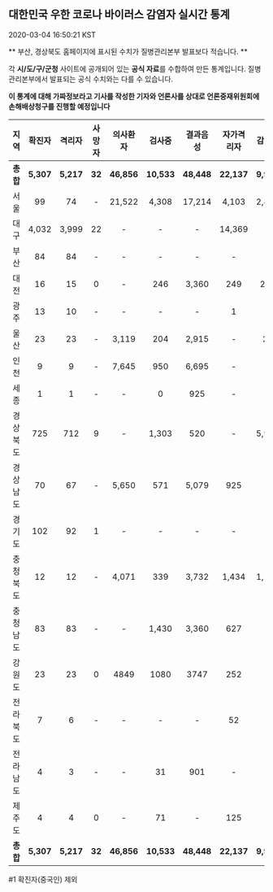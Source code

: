 
## 대한민국 우한 코로나 바이러스 감염자 실시간 통계
2020-03-04 16:50:21 KST

** 부산, 경상북도 홈페이지에 표시된 수치가 질병관리본부 발표보다 적습니다. **

각 **시/도/구/군청** 사이트에 공개되어 있는 **공식 자료**를 수합하여 만든 통계입니다.
질병관리본부에서 발표되는 공식 수치와는 다를 수 있습니다.

**이 통계에 대해 가짜정보라고 기사를 작성한 기자와 언론사를 상대로 언론중재위원회에 손해배상청구를 진행할 예정입니다**


        
|  지역  | 확진자 |  격리자  |  사망자  |  의사환자  |  검사중  |  결과음성  |  자가격리자  |  감시중  |  감시해제  |  퇴원  |
|:------:|:------:|:--------:|:--------:|:----------:|:--------:|:----------------:|:------------:|:--------:|:----------:|:--:|
|**총합**|**5,307**|**5,217**|**32**|**46,856**|**10,533**|**48,448**|**22,137**|**9,901**|**3,213**|**57**|
|서울|99|74|-|21,522|4,308|17,214|4,103|2,472|1,631|25|
|대구|4,032|3,999|22 |-|-|-|14,369|-|-|11 |
|부산|84|84|-|-|-|-|-|-|-|-|
|대전|16|15|0|-|246|3,360|249|249|67|1|
|광주|13|10|-|-|-|-|1|-|-|2|
|울산|23|23|-|3,119|204|2,915|-|20|290|-|
|인천|9|9|-|7,645|950|6,695|-|-|-|-|
|세종|1|1|-|-|0|925|-|-|-|-|
|경상북도|725|712|9|-|1,303|520|-|5,915|971|4|
|경상남도|70|67|-|5,650|571|5,079|925|-|-|3|
|경기도|102|92|1|-|-|-|-|-|-|9|
|충청북도|12|12|-|4,071|339|3,732|1,434|1,245|189|-|
|충청남도|83|83|-|-|1,430|3,360|627|-|-|-|
|강원도|23|23|0|4849|1080|3747|252|-|-|-|
|전라북도|7|6|-|-|-|-|52|-|-|1|
|전라남도|4|3|-|-|31|901|-|-|1|1|
|제주도|4|4|0|-|71|-|125|-|64|-|
|**총합**|**5,307**|**5,217**|**32**|**46,856**|**10,533**|**48,448**|**22,137**|**9,901**|**3,213**|**57**|

        

#1 확진자(중국인) 제외

